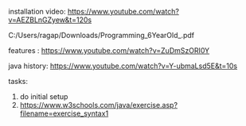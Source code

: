 installation video:  https://www.youtube.com/watch?v=AEZBLnGZyew&t=120s

C:/Users/ragap/Downloads/Programming_6YearOld_.pdf

features : https://www.youtube.com/watch?v=ZuDmSzORI0Y

java history: https://www.youtube.com/watch?v=Y-ubmaLsd5E&t=10s



tasks:
1. do initial setup 
2. https://www.w3schools.com/java/exercise.asp?filename=exercise_syntax1

